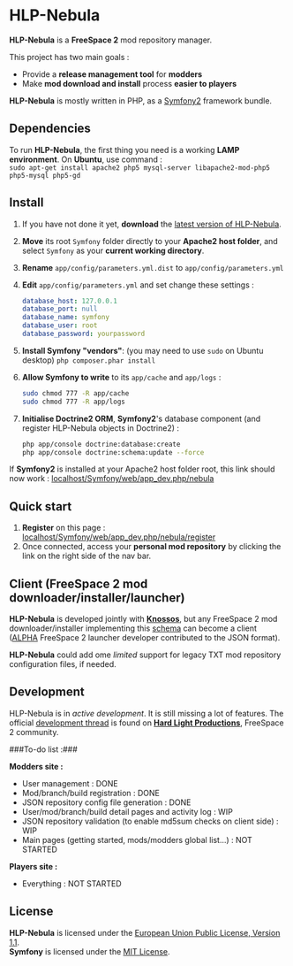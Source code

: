 # HLP-Nebula

**HLP-Nebula** is a **FreeSpace 2** mod repository manager.

This project has two main goals :
* Provide a **release management tool** for **modders**
* Make **mod download and install** process **easier to players**

**HLP-Nebula** is mostly written in PHP, as a [Symfony2](http://symfony.com/) framework bundle.

## Dependencies

To run **HLP-Nebula**, the first thing you need is a working **LAMP environment**.
On **Ubuntu**, use command :  
```sudo apt-get install apache2 php5 mysql-server libapache2-mod-php5 php5-mysql php5-gd```

## Install

1. If you have not done it yet, **download** the [latest version of HLP-Nebula](https://github.com/Hellzed/hlp-nebula).
2. **Move** its root ```Symfony``` folder directly to your **Apache2 host folder**, and select ```Symfony``` as your **current working directory**.
3. **Rename** ```app/config/parameters.yml.dist``` to ```app/config/parameters.yml```
4. **Edit** ```app/config/parameters.yml``` and set change these settings :
   ```yaml
   database_host: 127.0.0.1
   database_port: null
   database_name: symfony
   database_user: root
   database_password: yourpassword
   ```
   
5. **Install Symfony "vendors"**:  (you may need to use ```sudo``` on Ubuntu desktop) ```php composer.phar install```
6. **Allow Symfony to write** to its ```app/cache``` and ```app/logs``` :
   ```bash
   sudo chmod 777 -R app/cache
   sudo chmod 777 -R app/logs
   ```
   
7. **Initialise Doctrine2 ORM**, **Symfony2**'s database component (and register HLP-Nebula objects in Doctrine2) :
   ```bash
   php app/console doctrine:database:create
   php app/console doctrine:schema:update --force
   ```

If **Symfony2** is installed at your Apache2 host folder root, this link should now work :
[localhost/Symfony/web/app_dev.php/nebula](http://localhost/Symfony/web/app_dev.php/nebula/)

## Quick start

1. **Register** on this page : [localhost/Symfony/web/app_dev.php/nebula/register](http://localhost/Symfony/web/app_dev.php/nebula/register)
2. Once connected, access your **personal mod repository** by clicking the link on the right side of the nav bar.

## Client (FreeSpace 2 mod downloader/installer/launcher)

**HLP-Nebula** is developed jointly with [**Knossos**](https://github.com/ngld/knossos), but any FreeSpace 2 mod downloader/installer implementing this [schema](https://github.com/ngld/knossos/blob/develop/converter/schema.txt) can become a client ([ALPHA](http://www.hard-light.net/forums/index.php?topic=88119.0) FreeSpace 2 launcher developer contributed to the JSON format).

**HLP-Nebula** could add ome _limited_ support for legacy TXT mod repository configuration files, if needed.

## Development

HLP-Nebula is in _active development_. It is still missing a lot of features.
The official [development thread](http://www.hard-light.net/forums/index.php?topic=86364) is found on [**Hard Light Productions**](www.hard-light.com), FreeSpace 2 community.

###To-do list :###

**Modders site :**
* User management : DONE
* Mod/branch/build registration : DONE
* JSON repository config file generation : DONE
* User/mod/branch/build detail pages and activity log : WIP
* JSON repository validation (to enable md5sum checks on client side) : WIP
* Main pages (getting started, mods/modders global list...) : NOT STARTED

**Players site :**
* Everything : NOT STARTED

## License

**HLP-Nebula** is licensed under the [European Union Public License, Version 1.1](LICENSE).  
**Symfony** is licensed under the [MIT License](LICENSE).
